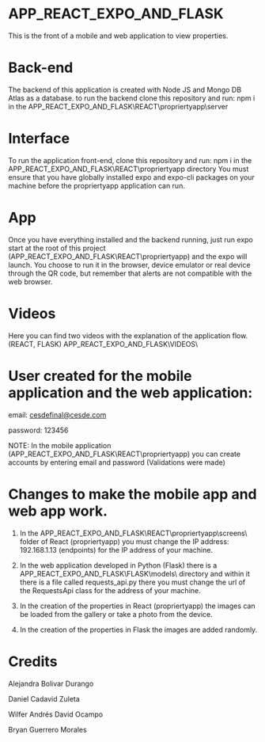 # APP_REACT_EXPO_AND_FLASK


This is the front of a mobile and web application to view properties.

# Back-end

The backend of this application is created with Node JS and Mongo DB Atlas as a database.
to run the backend clone this repository and run: npm i in the APP_REACT_EXPO_AND_FLASK\REACT\propriertyapp\server

# Interface

To run the application front-end, clone this repository and run: npm i in the APP_REACT_EXPO_AND_FLASK\REACT\propriertyapp directory
You must ensure that you have globally installed expo and expo-cli packages on your machine before the propriertyapp application can run.

# App

Once you have everything installed and the backend running, just run expo start at the root of this project (APP_REACT_EXPO_AND_FLASK\REACT\propriertyapp) and the expo will launch. You choose to run it in the browser, device emulator or real device through the QR code, but remember that alerts are not compatible with the web browser.

# Videos

Here you can find two videos with the explanation of the application flow. (REACT, FLASK)
APP_REACT_EXPO_AND_FLASK\VIDEOS\

# User created for the mobile application and the web application:

email: cesdefinal@cesde.com

password: 123456

NOTE: In the mobile application (APP_REACT_EXPO_AND_FLASK\REACT\propriertyapp) you can create accounts by entering email and password (Validations were made)

# Changes to make the mobile app and web app work.

1. In the APP_REACT_EXPO_AND_FLASK\REACT\propriertyapp\screens\ folder of React (propriertyapp) you must change the IP address: 192.168.1.13 (endpoints) for the IP address of your machine.

2. In the web application developed in Python (Flask) there is a APP_REACT_EXPO_AND_FLASK\FLASK\models\ directory and within it there is a file called requests_api.py there you must change the url of the RequestsApi class for the address of your machine.

3. In the creation of the properties in React (propriertyapp) the images can be loaded from the gallery or take a photo from the device.

4. In the creation of the properties in Flask the images are added randomly.





# Credits

Alejandra Bolivar Durango

Daniel Cadavid Zuleta

Wilfer Andrés David Ocampo

Bryan Guerrero Morales
